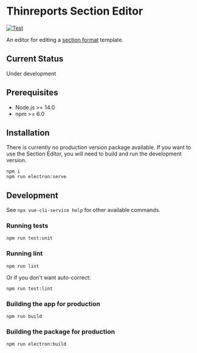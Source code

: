 # Thinreports Section Editor

[![Test](https://github.com/thinreports/thinreports-section-editor/actions/workflows/test.yml/badge.svg?branch=main)](https://github.com/thinreports/thinreports-section-editor/actions/workflows/test.yml)

An editor for editing a [section format](https://github.com/thinreports/thinreports/blob/main/getting-started/section-format.md) template.

## Current Status

Under development

## Prerequisites

- Node.js >= 14.0
- npm >= 6.0

## Installation

There is currently no production version package available. If you want to use the Section Editor, you will need to build and run the development version.

```
npm i
npm run electron:serve
```

## Development

See `npx vue-cli-service help` for other available commands.

### Running tests

```
npm run test:unit
```

### Running lint

```
npm run lint
```

Or if you don't want auto-correct:

```
npm run test:lint
```

### Building the app for production

```
npm run build
```

### Building the package for production

```
npm run electron:build
```
